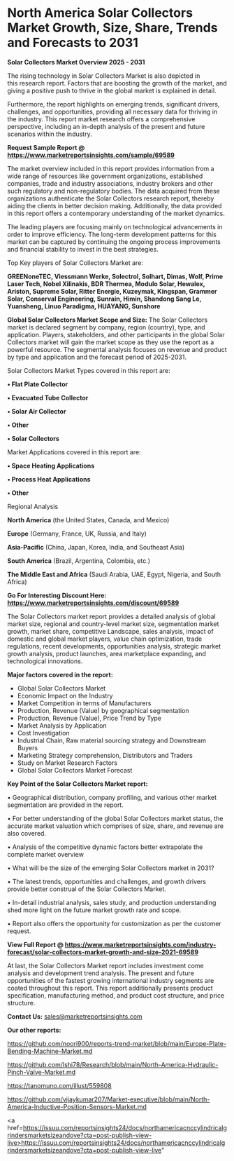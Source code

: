 # North America Solar Collectors Market Growth, Size, Share, Trends and Forecasts to 2031

<Strong> Solar Collectors Market Overview 2025 - 2031</strong>

The rising technology in Solar Collectors Market is also depicted in this research report. Factors that are boosting the growth of the market, and giving a positive push to thrive in the global market is explained in detail.

Furthermore, the report highlights on emerging trends, significant drivers, challenges, and opportunities, providing all necessary data for thriving in the industry. This report market research offers a comprehensive perspective, including an in-depth analysis of the present and future scenarios within the industry.

<strong>Request Sample Report @ <a href=https://www.marketreportsinsights.com/sample/69589>https://www.marketreportsinsights.com/sample/69589</a></strong>

The market overview included in this report provides information from a wide range of resources like government organizations, established companies, trade and industry associations, industry brokers and other such regulatory and non-regulatory bodies. The data acquired from these organizations authenticate the Solar Collectors research report, thereby aiding the clients in better decision making. Additionally, the data provided in this report offers a contemporary understanding of the market dynamics.

The leading players are focusing mainly on technological advancements in order to improve efficiency. The long-term development patterns for this market can be captured by continuing the ongoing process improvements and financial stability to invest in the best strategies.

Top Key players of Solar Collectors Market are:

<strong>GREENoneTEC, Viessmann Werke, Solectrol, Solhart, Dimas, Wolf, Prime Laser Tech, Nobel Xilinakis, BDR Thermea, Modulo Solar, Hewalex, Ariston, Supreme Solar, Ritter Energie, Kuzeymak, Kingspan, Grammer Solar, Conserval Engineering, Sunrain, Himin, Shandong Sang Le, Yuansheng, Linuo Paradigma, HUAYANG, Sunshore</strong>

<strong><b>Global Solar Collectors Market Scope and Size:</b></strong>
The Solar Collectors market is declared segment by company, region (country), type, and application. Players, stakeholders, and other participants in the global Solar Collectors market will gain the market scope as they use the report as a powerful resource. The segmental analysis focuses on revenue and product by type and application and the forecast period of 2025-2031.

Solar Collectors Market Types covered in this report are:

<strong>• Flat Plate Collector

• Evacuated Tube Collector

• Solar Air Collector

• Other

• Solar Collectors</strong>

Market Applications covered in this report are:

<strong>• Space Heating Applications

• Process Heat Applications

• Other</strong> 

Regional Analysis

<strong>North America</strong> (the United States, Canada, and Mexico)

<strong>Europe</strong> (Germany, France, UK, Russia, and Italy)

<strong>Asia-Pacific</strong> (China, Japan, Korea, India, and Southeast Asia)

<strong>South America</strong> (Brazil, Argentina, Colombia, etc.)

<strong>The Middle East and Africa</strong> (Saudi Arabia, UAE, Egypt, Nigeria, and South Africa)

<strong>Go For Interesting Discount Here: <a href=https://www.marketreportsinsights.com/discount/69589>https://www.marketreportsinsights.com/discount/69589</a></strong>

The Solar Collectors market report provides a detailed analysis of global market size, regional and country-level market size, segmentation market growth, market share, competitive Landscape, sales analysis, impact of domestic and global market players, value chain optimization, trade regulations, recent developments, opportunities analysis, strategic market growth analysis, product launches, area marketplace expanding, and technological innovations.

<strong><b>Major factors covered in the report:</b></strong>
<ul>
  <li>Global Solar Collectors Market </li>
  <li>Economic Impact on the Industry</li>
  <li>Market Competition in terms of Manufacturers</li>
  <li>Production, Revenue (Value) by geographical segmentation</li>
  <li>Production, Revenue (Value), Price Trend by Type</li>
  <li>Market Analysis by Application</li>
  <li>Cost Investigation</li>
  <li>Industrial Chain, Raw material sourcing strategy and Downstream Buyers</li>
  <li>Marketing Strategy comprehension, Distributors and Traders</li>
  <li>Study on Market Research Factors</li>
  <li>Global Solar Collectors Market Forecast</li>
</ul>

<strong><b>Key Point of the Solar Collectors Market report:</b></strong>

• Geographical distribution, company profiling, and various other market segmentation are provided in the report.

• For better understanding of the global Solar Collectors market status, the accurate market valuation which comprises of size, share, and revenue are also covered.

• Analysis of the competitive dynamic factors better extrapolate the complete market overview

• What will be the size of the emerging Solar Collectors market in 2031?

• The latest trends, opportunities and challenges, and growth drivers provide better construal of the Solar Collectors Market.

• In-detail industrial analysis, sales study, and production understanding shed more light on the future market growth rate and scope.

• Report also offers the opportunity for customization as per the customer request.

<strong><b>View Full Report @ <a href=https://www.marketreportsinsights.com/industry-forecast/solar-collectors-market-growth-and-size-2021-69589>https://www.marketreportsinsights.com/industry-forecast/solar-collectors-market-growth-and-size-2021-69589</a></b></strong>


At last, the Solar Collectors Market report includes investment come analysis and development trend analysis. The present and future opportunities of the fastest growing international industry segments are coated throughout this report. This report additionally presents product specification, manufacturing method, and product cost structure, and price structure.

<strong>Contact Us:</strong>
sales@marketreportsinsights.com

<strong>Our other reports:</strong>

<a href=https://github.com/noori900/reports-trend-market/blob/main/Europe-Plate-Bending-Machine-Market.md>https://github.com/noori900/reports-trend-market/blob/main/Europe-Plate-Bending-Machine-Market.md</a>

<a href=https://github.com/Ishi78/Research/blob/main/North-America-Hydraulic-Pinch-Valve-Market.md>https://github.com/Ishi78/Research/blob/main/North-America-Hydraulic-Pinch-Valve-Market.md</a>

<a href=https://tanomuno.com/illust/559808>https://tanomuno.com/illust/559808</a>

<a href=https://github.com/vijaykumar207/Market-executive/blob/main/North-America-Inductive-Position-Sensors-Market.md>https://github.com/vijaykumar207/Market-executive/blob/main/North-America-Inductive-Position-Sensors-Market.md</a>

<a href=https://issuu.com/reportsinsights24/docs/northamericacnccylindricalgrindersmarketsizeandove?cta=post-publish-view-live>https://issuu.com/reportsinsights24/docs/northamericacnccylindricalgrindersmarketsizeandove?cta=post-publish-view-live</a>"
